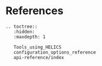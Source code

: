# References

```eval_rst
.. toctree::
   :hidden:
   :maxdepth: 1
   
   Tools_using_HELICS
   configuration_options_reference
   api-reference/index
	
```